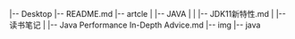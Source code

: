 |-- Desktop
    |-- README.md
    |-- artcle
    |   |-- JAVA
    |   |   |-- JDK11新特性.md
    |   |-- 读书笔记
    |       |-- Java Performance In-Depth Advice.md
    |-- img
        |-- java
